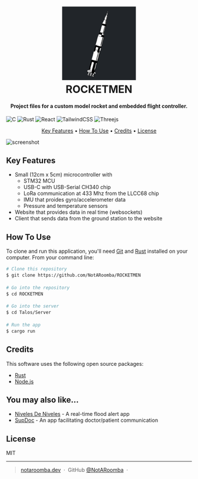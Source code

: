 <h1 align="center">
  <br>
  <a href="https://talos.notaroomba.dev"><img src="https://raw.githubusercontent.com/notaroomba/ROCKETMEN/master/Talos/Web/public/assets/icon.png" alt="ROCKETMEN" width="200"></a>
  <br>
  ROCKETMEN
  <br>
</h1>

<h4 align="center">Project files for a custom model rocket and embedded flight controller.</h4>

<p align="center">

![C](https://img.shields.io/badge/c-%2300599C.svg?style=for-the-badge&logo=c&logoColor=white)
![Rust](https://img.shields.io/badge/rust-%23000000.svg?style=for-the-badge&logo=rust&logoColor=white)
![React](https://img.shields.io/badge/react-%2320232a.svg?style=for-the-badge&logo=react&logoColor=%2361DAFB)
![TailwindCSS](https://img.shields.io/badge/tailwindcss-%2338B2AC.svg?style=for-the-badge&logo=tailwind-css&logoColor=white)
![Threejs](https://img.shields.io/badge/threejs-black?style=for-the-badge&logo=three.js&logoColor=white)

</p>

<p align="center">
  <a href="#key-features">Key Features</a> •
  <a href="#how-to-use">How To Use</a> •
  <a href="#credits">Credits</a> •
  <a href="#license">License</a>
</p>

![screenshot](https://raw.githubusercontent.com/notaroomba/ROCKETMEN/master\Research\Talos\images\website_data.png)

## Key Features

- Small (12cm x 5cm) microcontroller with
  - STM32 MCU
  - USB-C with USB-Serial CH340 chip
  - LoRa communication at 433 Mhz from the LLCC68 chip
  - IMU that proides gyro/accelerometer data
  - Pressure and temperature sensors
- Website that provides data in real time (websockets)
- Client that sends data from the ground station to the website

## How To Use

To clone and run this application, you'll need [Git](https://git-scm.com) and [Rust](https://www.rust-lang.org/) installed on your computer. From your command line:

```bash
# Clone this repository
$ git clone https://github.com/NotARoomba/ROCKETMEN

# Go into the repository
$ cd ROCKETMEN

# Go into the server
$ cd Talos/Server

# Run the app
$ cargo run
```

## Credits

This software uses the following open source packages:

- [Rust](https://www.rust-lang.org/)
- [Node.js](https://nodejs.org/)

## You may also like...

- [Niveles De Niveles](https://github.com/NotARoomba/NivelesDeNiveles) - A real-time flood alert app
- [SupDoc](https://github.com/NotARoomba/SupDoc) - An app facilitating doctor/patient communication

## License

MIT

---

> [notaroomba.dev](https://notaroomba.dev) &nbsp;&middot;&nbsp;
> GitHub [@NotARoomba](https://github.com/NotARoomba) &nbsp;&middot;&nbsp;
